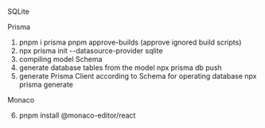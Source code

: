 SQLite

Prisma

1. pnpm i prisma
   pnpm approve-builds (approve ignored build scripts)
2. npx prisma init --datasource-provider sqlite
3. compiling model Schema
4. generate database tables from the model
   npx prisma db push
5. generate Prisma Client according to Schema for operating database
   npx prisma generate

Monaco

6. pnpm install @monaco-editor/react
